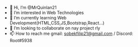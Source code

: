 - 👋 Hi, I’m @MrQuinlan21
- 👀 I’m interested in Web Technologies
- 🌱 I’m currently learning Web Development(HTML,CSS,JS,Bootstrap,React...)
- 💞️ I’m looking to collaborate on nay project rly
- 📫 How to reach me gmail: sobekfilip21@gmail.com / Discord: Root#5938

<!---
MrQuinlan21/MrQuinlan21 is a ✨ special ✨ repository because its `README.md` (this file) appears on your GitHub profile.
You can click the Preview link to take a look at your changes.
--->
